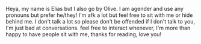 Heya, my name is Elias but I also go by Olive. I am agender and use any pronouns but prefer he/they! 
I'm afk a lot but feel free to sit with me or hide behind me.
I don't talk a lot so please don't be offended if I don't talk to you, I'm just bad at conversations.
feel free to interact whenever, I'm more than happy to have people sit with me, thanks for reading, love you!
